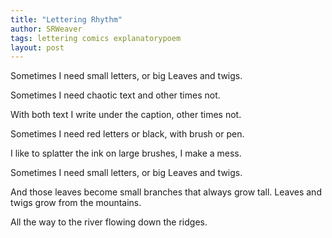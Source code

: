 ```yaml
---
title: "Lettering Rhythm"
author: SRWeaver
tags: lettering comics explanatorypoem
layout: post
---
```

Sometimes I
need small letters, or big
Leaves and twigs.

Sometimes I
need chaotic text and
other times not.

With both text I
write under the caption,
other times not.

Sometimes I
need red letters or black,
with brush or pen.

I like to splatter
the ink on large brushes,
I make a mess.

Sometimes I
need small letters, or big
Leaves and twigs.

And those leaves
become small branches
that always grow tall.
Leaves and twigs grow
from the mountains.

All the way to the river
flowing down the ridges.
